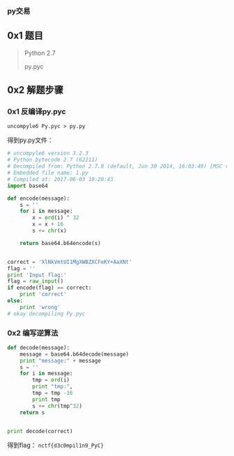### py交易

## 0x1 题目

> Python 2.7 
>
> py.pyc

## 0x2 解题步骤

### 0x1 反编译py.pyc

```shell
uncompyle6 Py.pyc > py.py
```

得到py.py文件：

```python
# uncompyle6 version 3.2.3
# Python bytecode 2.7 (62211)
# Decompiled from: Python 2.7.8 (default, Jun 30 2014, 16:03:49) [MSC v.1500 32 bit (Intel)]
# Embedded file name: 1.py
# Compiled at: 2017-06-03 10:20:43
import base64

def encode(message):
    s = ''
    for i in message:
        x = ord(i) ^ 32
        x = x + 16
        s += chr(x)

    return base64.b64encode(s)


correct = 'XlNkVmtUI1MgXWBZXCFeKY+AaXNt'
flag = ''
print 'Input flag:'
flag = raw_input()
if encode(flag) == correct:
    print 'correct'
else:
    print 'wrong'
# okay decompiling Py.pyc
```

### 0x2 编写逆算法

```python
def decode(message):
    message = base64.b64decode(message)
    print "message:" + message
    s = ''
    for i in message:
        tmp = ord(i)
        print "tmp:",
        tmp = tmp -16
        print tmp
        s += chr(tmp^32)
    return s


print decode(correct)

```

得到flag： `nctf{d3c0mpil1n9_PyC}` 

